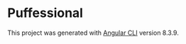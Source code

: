 # Puffessional

This project was generated with [Angular CLI](https://github.com/angular/angular-cli) version 8.3.9.


